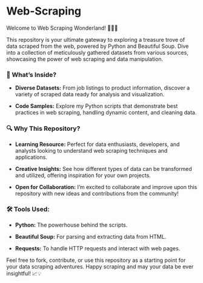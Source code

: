 # Web-Scraping
Welcome to Web Scraping Wonderland! 🕵️‍♂️✨ 

This repository is your ultimate gateway to exploring a treasure trove of data scraped from the web, powered by Python and Beautiful Soup. Dive into a collection of meticulously gathered datasets from various sources, showcasing the power of web scraping and data manipulation.

### 🚀 What’s Inside?

- **Diverse Datasets:** From job listings to product information, discover a variety of scraped data ready for analysis and visualization.
  
- **Code Samples:** Explore my Python scripts that demonstrate best practices in web scraping, handling dynamic content, and cleaning data.

### 🔍 Why This Repository?

- **Learning Resource:** Perfect for data enthusiasts, developers, and analysts looking to understand web scraping techniques and applications.

- **Creative Insights:** See how different types of data can be transformed and utilized, offering inspiration for your own projects.

- **Open for Collaboration:** I’m excited to collaborate and improve upon this repository with new ideas and contributions from the community!

### 🛠️ Tools Used:

- **Python:** The powerhouse behind the scripts.
  
- **Beautiful Soup:** For parsing and extracting data from HTML.

- **Requests:** To handle HTTP requests and interact with web pages.

Feel free to fork, contribute, or use this repository as a starting point for your data scraping adventures. Happy scraping and may your data be ever insightful! 📈💡
